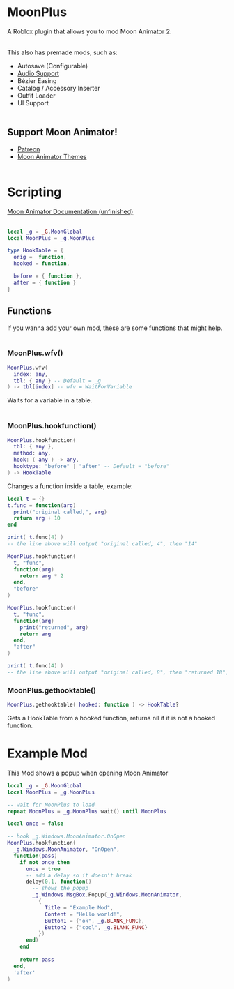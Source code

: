 # MoonPlus
A Roblox plugin that allows you to mod Moon Animator 2.<br><br>

This also has premade mods, such as:
 - Autosave (Configurable)
 - <a href="https://youtu.be/9lsvWiSNLZ0">Audio Support</a>
 - Bézier Easing
 - Catalog / Accessory Inserter
 - Outfit Loader
 - UI Support
<br><br>

## Support Moon Animator!
- <a href="https://www.patreon.com/moonanimator">Patreon</a>
- <a href="https://create.roblox.com/store/plugins?creatorName=xsixx">Moon Animator Themes</a><br><br>

# Scripting

<a href="https://zildjibian.github.io/moon-plus">
 Moon Animator Documentation (unfinished)
</a><br><br>

```lua
local _g = _G.MoonGlobal
local MoonPlus = _g.MoonPlus

type HookTable = {
  orig =  function,
  hooked = function,

  before = { function },
  after = { function }
}
```

## Functions
If you wanna add your own mod, these are some functions that might help.<br><br>

### MoonPlus.wfv()
```lua
MoonPlus.wfv(
  index: any,
  tbl: { any } -- Default = _g
) -> tbl[index] -- wfv = WaitForVariable
```
Waits for a variable in a table.<br><br>

### MoonPlus.hookfunction()
```lua
MoonPlus.hookfunction(
  tbl: { any },
  method: any,
  hook: ( any ) -> any,
  hooktype: "before" | "after" -- Default = "before"
) -> HookTable
```
Changes a function inside a table, example:
```lua
local t = {}
t.func = function(arg)
  print("original called,", arg)
  return arg + 10
end

print( t.func(4) )
-- the line above will output "original called, 4", then "14"

MoonPlus.hookfunction(
  t, "func",
  function(arg)
    return arg * 2
  end,
  "before"
)

MoonPlus.hookfunction(
  t, "func",
  function(arg)
    print("returned", arg)
    return arg
  end,
  "after"
)

print( t.func(4) )
-- the line above will output "original called, 8", then "returned 18", then "18"
```
### MoonPlus.gethooktable()
```lua
MoonPlus.gethooktable( hooked: function ) -> HookTable?
```
Gets a HookTable from a hooked function, returns nil if it is not a hooked function.
# Example Mod
This Mod shows a popup when opening Moon Animator
```lua
local _g = _G.MoonGlobal
local MoonPlus = _g.MoonPlus

-- wait for MoonPlus to load
repeat MoonPlus = _g.MoonPlus wait() until MoonPlus

local once = false

-- hook _g.Windows.MoonAnimator.OnOpen
MoonPlus.hookfunction(
  _g.Windows.MoonAnimator, "OnOpen",
  function(pass)
    if not once then
      once = true
      -- add a delay so it doesn't break
      delay(0.1, function()
        -- shows the popup
        _g.Windows.MsgBox.Popup(_g.Windows.MoonAnimator,
          {
            Title = "Example Mod", 
            Content = "Hello world!",
            Button1 = {"ok", _g.BLANK_FUNC},
            Button2 = {"cool", _g.BLANK_FUNC}
          })
      end)
    end
    
    return pass
  end,
  'after'
)
```
